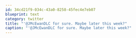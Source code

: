 ```yaml
---
id: 34cd21f9-034c-43a0-8258-45fec4e7eb07
blueprint: text
category: twitter
title: "'@JMcEwanDLC for sure. Maybe later this week?"
caption: "'@JMcEwanDLC for sure. Maybe later this week?"
---
```

